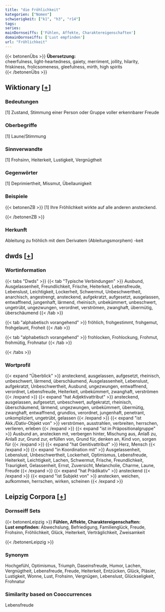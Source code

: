 ```yaml
---
title: "die Fröhlichkeit"
kategorien: ["Nomen"]
schwierigkeit: ["k1", "h3", "r14"]
tags:
series:
mainDornseiffs: ['Fühlen, Affekte, Charaktereigenschaften']
domainDornseiffs: ['Lust empfinden']
url: "Fröhlichkeit"
---
```


{{< betonenÜbs >}}
**Übersetzung:**  
cheerfulness, light-heartedness, gaiety, merriment, jollity, hilarity, friskiness, frolicsomeness, gleefulness, mirth, high spirits  
{{< /betonenÜbs >}}

## Wiktionary [[+](https://de.wiktionary.org/wiki/Fröhlichkeit)]

### Bedeutungen
[1] Zustand, Stimmung einer Person oder Gruppe voller erkennbarer Freude  

### Oberbegriffe
[1] Laune/Stimmung  

### Sinnverwandte
[1] Frohsinn, Heiterkeit, Lustigkeit, Vergnügtheit  

### Gegenwörter
[1] Deprimiertheit, Missmut, Übellaunigkeit  

### Beispiele
{{< betonenZB >}}
[1] Ihre Fröhlichkeit wirkte auf alle anderen ansteckend.  

{{< /betonenZB >}}
### Herkunft
Ableitung zu fröhlich mit dem Derivatem (Ableitungsmorphem) -keit  



## dwds [[+](https://www.dwds.de/wb/Fröhlichkeit)]

### Wortinformation
{{< tabs "Dwds" >}}
{{< tab "Typische Verbindungen" >}}
Ausbund, Ausgelassenheit, Freundlichkeit, Frische, Heiterkeit, Lebensfreude, Lebenslust, Leichtigkeit, Lockerheit, Schwermut, Unbeschwertheit, anarchisch, angestrengt, ansteckend, aufgekratzt, aufgesetzt, ausgelassen, entwaffnend, jungenhaft, lärmend, rheinisch, unbekümmert, unbeschwert, ungetrübt, ungezwungen, verordnet, verströmen, zwanghaft, übermütig, überschäumend
{{< /tab >}}

{{< tab "alphabetisch vorangehend" >}}
fröhlich, frohgestimmt, frohgemut, frohgelaunt, Froheit
{{< /tab >}}

{{< tab "alphabetisch vorangehend" >}}
frohlocken, Frohlockung, Frohmut, frohmütig, Frohnatur
{{< /tab >}}

{{< /tabs >}}

### Wortprofil
{{< expand "Überblick" >}} ansteckend, ausgelassen, aufgesetzt, rheinisch, unbeschwert, lärmend, überschäumend, Ausgelassenheit, Lebenslust, aufgekratzt, Unbeschwertheit, Ausbund, ungezwungen, entwaffnend, verordnet, Lebensfreude, Heiterkeit, unbekümmert, zwanghaft, verströmen {{< /expand >}}
{{< expand "hat Adjektivattribut" >}} ansteckend, ausgelassen, aufgesetzt, unbeschwert, aufgekratzt, rheinisch, überschäumend, lärmend, ungezwungen, unbekümmert, übermütig, zwanghaft, entwaffnend, grundlos, verordnet, jungenhaft, penetrant, unkompliziert, ungetrübt, gelassen {{< /expand >}}
{{< expand "ist Akk./Dativ-Objekt von" >}} verströmen, ausstrahlen, verbreiten, herrschen, verlieren, erleben {{< /expand >}}
{{< expand "ist in Präpositionalgruppe" >}} Ausbund an, anstecken mit, verbergen hinter, Mischung aus, Anlaß zu, Anlaß zur, Grund zur, erfüllen von, Grund für, denken an, Kind von, sorgen für {{< /expand >}}
{{< expand "hat Genitivattribut" >}} Herz, Mensch {{< /expand >}}
{{< expand "in Koordination mit" >}} Ausgelassenheit, Lebenslust, Unbeschwertheit, Lockerheit, Optimismus, Lebensfreude, Heiterkeit, Leichtigkeit, Lachen, Schwermut, Frische, Freundlichkeit, Traurigkeit, Gelassenheit, Ernst, Zuversicht, Melancholie, Charme, Laune, Freude {{< /expand >}}
{{< expand "hat Prädikativ" >}} ansteckend {{< /expand >}}
{{< expand "ist Subjekt von" >}} anstecken, weichen, aufkommen, herrschen, wirken, scheinen {{< /expand >}}

## Leipzig Corpora [[+](https://corpora.uni-leipzig.de/en/res?word=Fröhlichkeit&corpusId=deu_newscrawl-public_2018)]

### Dornseiff Sets
{{< betonenLeipzig >}}
**Fühlen, Affekte, Charaktereigenschaften:**  
**Lust empfinden:** Abwechslung, Befriedigung, Familienglück, Freude, Frohsinn, Fröhlichkeit, Glück, Heiterkeit, Verträglichkeit, Zweisamkeit  

{{< /betonenLeipzig >}}

### Synonym
Hochgefühl, Optimismus, Triumph, Daseinsfreude, Humor, Lachen, Vergnügtheit, Lebensfreude, Freude, Heiterkeit, Entzücken, Glück, Pläsier, Lustigkeit, Wonne, Lust, Frohsinn, Vergnügen, Lebenslust, Glückseligkeit, Frohnatur


### Similarity based on Cooccurrences
Lebensfreude

